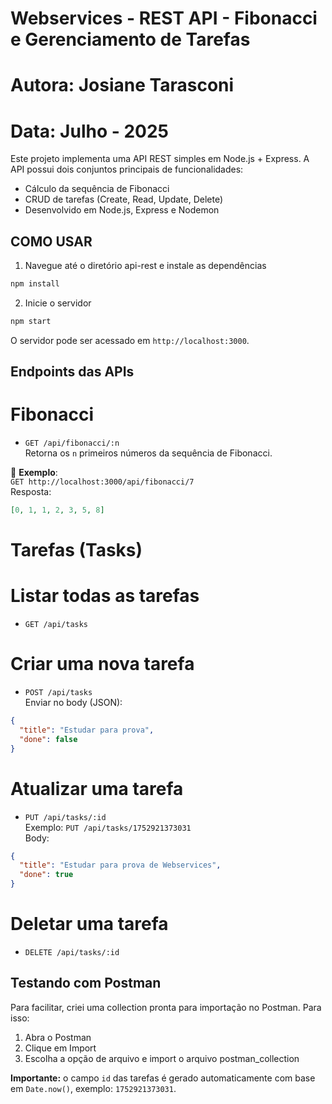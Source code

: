 # Webservices - REST API - Fibonacci e Gerenciamento de Tarefas
# Autora: Josiane Tarasconi
# Data: Julho - 2025


Este projeto implementa uma API REST simples em Node.js + Express. A API possui dois conjuntos principais de funcionalidades:
- Cálculo da sequência de Fibonacci
- CRUD de tarefas (Create, Read, Update, Delete)
- Desenvolvido em Node.js, Express e Nodemon


## COMO USAR

1. Navegue até o diretório api-rest e instale as dependências
```bash
npm install
```

2. Inicie o servidor
```bash
npm start
```

O servidor pode ser acessado em `http://localhost:3000`.

## Endpoints das APIs

# Fibonacci
- `GET /api/fibonacci/:n`  
  Retorna os `n` primeiros números da sequência de Fibonacci.

📌 **Exemplo**:  
`GET http://localhost:3000/api/fibonacci/7`  
Resposta:
```json
[0, 1, 1, 2, 3, 5, 8]
```

# Tarefas (Tasks)

# Listar todas as tarefas
- `GET /api/tasks`

# Criar uma nova tarefa
- `POST /api/tasks`  
  Enviar no body (JSON):
```json
{
  "title": "Estudar para prova",
  "done": false
}
```

# Atualizar uma tarefa
- `PUT /api/tasks/:id`  
  Exemplo: `PUT /api/tasks/1752921373031`  
  Body:
```json
{
  "title": "Estudar para prova de Webservices",
  "done": true
}
```

# Deletar uma tarefa
- `DELETE /api/tasks/:id`


## Testando com Postman

Para facilitar, criei uma collection pronta para importação no Postman. Para isso:

1. Abra o Postman
2. Clique em Import
3. Escolha a opção de arquivo e import o arquivo postman_collection


**Importante:** o campo `id` das tarefas é gerado automaticamente com base em `Date.now()`, exemplo: `1752921373031`.
